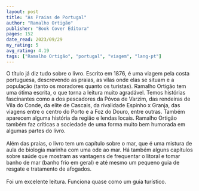 ```yaml
---
layout: post
title: "As Praias de Portugal"
author: "Ramalho Ortigão"
publisher: "Book Cover Editora"
pages: 152
date_read: 2023/09/29
my_rating: 5
avg_rating: 4.19
tags: ["Ramalho Ortigão", "portugal", "viagem", "lang-pt"]
---
```


O título já diz tudo sobre o livro. Escrito em 1876, é uma viagem pela costa portuguesa, descrevendo as praias, as vilas onde elas se situam e a população (tanto os moradores quanto os turistas). Ramalho Ortigão tem uma ótima escrita, o que torna a leitura muito agradável. Temos histórias fascinantes como a dos pescadores da Póvoa de Varzim, das rendeiras de Vila do Conde, da elite de Cascais, da rivalidade Espinho x Granja, das viagens entre o centro do Porto e a Foz do Douro, entre outras. Também aparecem alguma história da região e lendas locais. Ramalho Ortigão também faz críticas a sociedade de uma forma muito bem humorada em algumas partes do livro.<br/><br/>Além das praias, o livro tem um capítulo sobre o mar, que é uma mistura de aula de biologia marinha com uma ode ao mar. Há também alguns capítulos sobre saúde que mostram as vantagens de frequentar o litoral e tomar banho de mar (banho frio em geral) e até mesmo um pequeno guia de resgate e tratamento de afogados.<br/><br/>Foi um excelente leitura. Funciona quase como um guia turístico.<br/><br/>

